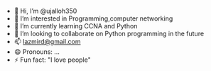 - 👋 Hi, I’m @ujalloh350
- 👀 I’m interested in Programming,computer networking
- 🌱 I’m currently learning CCNA and Python
- 💞️ I’m looking to collaborate on Python programming in the future
- 📫 lazmird@gmail.com
- 😄 Pronouns: ...
- ⚡ Fun fact: "I love people"

<!---
ujalloh350/ujalloh350 is a ✨ special ✨ repository because its `README.md` (this file) appears on your GitHub profile.
You can click the Preview link to take a look at your changes.
--->
